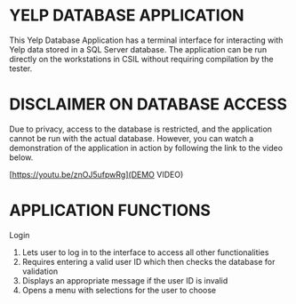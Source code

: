 # YELP DATABASE APPLICATION
This Yelp Database Application has a terminal interface for interacting with Yelp data stored in a SQL Server database. The application can be run directly on the workstations in CSIL without requiring compilation by the tester.

# DISCLAIMER ON DATABASE ACCESS
Due to privacy, access to the database is restricted, and the application cannot be run with the actual database. However, you can watch a demonstration of the application in action by following the link to the video below.

[https://youtu.be/znOJ5ufpwRg](DEMO VIDEO)


# APPLICATION FUNCTIONS 
Login<br>
1. Lets user to log in to the interface to access all other functionalities<br>
2. Requires entering a valid user ID which then checks the database for validation<br>
3. Displays an appropriate message if the user ID is invalid<br>
4. Opens a menu with selections for the user to choose<br>
